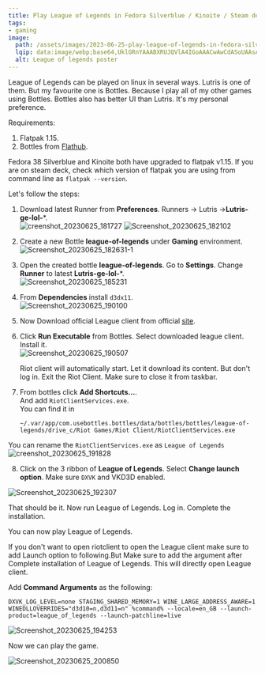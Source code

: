 ```yaml
---
title: Play League of Legends in Fedora Silverblue / Kinoite / Steam deck
tags:
- gaming
image: 
  path: /assets/images/2023-06-25-play-league-of-legends-in-fedora-silverblue-kinoite-steam-deck/60678.webp
  lqip: data:image/webp;base64,UklGRnYAAABXRUJQVlA4IGoAAACwAwCdASoUAAsAPzmGvFQvKSYjMAgB4CcJbAC2yCG65D2KR1C6cAD+nW0SD4fGbIAVGQvvpejOFo1wBd2pWD1ghDGaMN8aXuznicjvHPr9rkP7+VaNZ3xUOkt7RJThTCsIMsxRzRuAwAAA
  alt: League of legends poster
---
```


League of Legends can be played on linux in several ways. Lutris is one of them. But my favourite one is Bottles. Because I play all of my other games using Bottles. Bottles also has better UI than Lutris. It's my personal preference.  

Requirements:  
1. Flatpak 1.15.  
2. Bottles from [Flathub](https://flathub.org/apps/com.usebottles.bottles).  

Fedora 38 Silverblue and Kinoite both have upgraded to flatpak v1.15. If you are on steam deck, check which version of flatpak you are using from command line as `flatpak --version`.  

Let's follow the steps:

1. Download latest Runner from **Preferences**. Runners -> Lutris ->**Lutris-ge-lol-***.  
![creenshot_20230625_181727](/assets/images/2023-06-25-play-league-of-legends-in-fedora-silverblue-kinoite-steam-deck/Screenshot_20230625_181727.webp)
![Screenshot_20230625_182102](/assets/images/2023-06-25-play-league-of-legends-in-fedora-silverblue-kinoite-steam-deck/Screenshot_20230625_182102.webp)

2. Create a new Bottle **league-of-legends** under **Gaming** environment.  
![Screenshot_20230625_182631-1](/assets/images/2023-06-25-play-league-of-legends-in-fedora-silverblue-kinoite-steam-deck/Screenshot_20230625_182631-1.webp)

3. Open the created bottle **league-of-legends**. Go to **Settings**. Change **Runner** to latest  **Lutris-ge-lol-***.  
![Screenshot_20230625_185231](/assets/images/2023-06-25-play-league-of-legends-in-fedora-silverblue-kinoite-steam-deck/Screenshot_20230625_185231.webp)

4. From **Dependencies** install `d3dx11`.  
![Screenshot_20230625_190100](/assets/images/2023-06-25-play-league-of-legends-in-fedora-silverblue-kinoite-steam-deck/Screenshot_20230625_190100.webp)

5. Now Download official League client from official [site](https://lol.secure.dyn.riotcdn.net/channels/public/x/installer/current/live.na.exe).  

6. Click **Run Executable** from Bottles. Select downloaded league client. Install it.  
![Screenshot_20230625_190507](/assets/images/2023-06-25-play-league-of-legends-in-fedora-silverblue-kinoite-steam-deck/Screenshot_20230625_190507.webp)

   Riot client will automatically start. Let it download its content. But don't log in. Exit the Riot Client. Make sure to close it from taskbar.

7. From bottles click **Add Shortcuts...**.   
And add `RiotClientServices.exe`.  
You can find it in  
    ```
    ~/.var/app/com.usebottles.bottles/data/bottles/bottles/league-of-legends/drive_c/Riot Games/Riot Client/RiotClientServices.exe
    ```
You can rename  the `RiotClientServices.exe` as `League of Legends`  
![creenshot_20230625_191828](/assets/images/2023-06-25-play-league-of-legends-in-fedora-silverblue-kinoite-steam-deck/Screenshot_20230625_191828.webp)

8. Click on the 3 ribbon of **League of Legends**. Select **Change launch option**. Make sure `DXVK` and VKD3D enabled. 

![Screenshot_20230625_192307](/assets/images/2023-06-25-play-league-of-legends-in-fedora-silverblue-kinoite-steam-deck/Screenshot_20230625_192307.webp)



That should be it. Now run League of Legends. Log in. Complete the installation.  

You can now play League of Legends.  

If you don't want to open riotclient to open the League client make sure to add Launch option to following.But Make sure to add the argument after Complete installation of League of Legends. This will directly open League client.  

Add **Command Arguments** as the following:   
   ```
   DXVK_LOG_LEVEL=none STAGING_SHARED_MEMORY=1 WINE_LARGE_ADDRESS_AWARE=1 WINEDLLOVERRIDES="d3d10=n,d3d11=n" %command% --locale=en_GB --launch-product=league_of_legends --launch-patchline=live
   ```  
   
   ![Screenshot_20230625_194253](/assets/images/2023-06-25-play-league-of-legends-in-fedora-silverblue-kinoite-steam-deck/Screenshot_20230625_194253.webp)

Now we can play the game.  

![Screenshot_20230625_200850](/assets/images/2023-06-25-play-league-of-legends-in-fedora-silverblue-kinoite-steam-deck/Screenshot_20230625_200850.webp)
